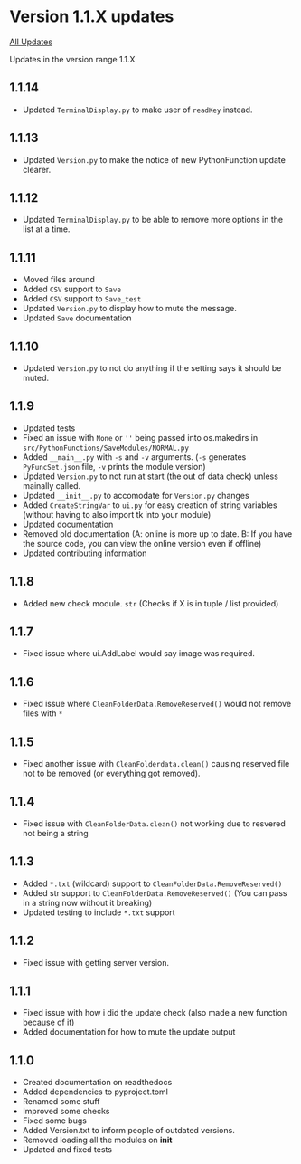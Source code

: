 # Version 1.1.X updates

[All Updates](ReadMe.md)

Updates in the version range 1.1.X

## 1.1.14

- Updated `TerminalDisplay.py` to make user of `readKey` instead.

## 1.1.13

- Updated `Version.py` to make the notice of new PythonFunction update clearer.

## 1.1.12

- Updated `TerminalDisplay.py` to be able to remove more options in the list at a time.

## 1.1.11

- Moved files around
- Added `CSV` support to `Save`
- Added `CSV` support to `Save_test`
- Updated `Version.py` to display how to mute the message.
- Updated `Save` documentation

## 1.1.10

- Updated `Version.py` to not do anything if the setting says it should be muted.

## 1.1.9

- Updated tests
- Fixed an issue with `None` or `''` being passed into os.makedirs in `src/PythonFunctions/SaveModules/NORMAL.py`
- Added `__main__.py` with `-s` and `-v` arguments. (`-s` generates `PyFuncSet.json` file, `-v` prints the module version)
- Updated `Version.py` to not run at start (the out of data check) unless mainally called.
- Updated `__init__.py` to accomodate for `Version.py` changes
- Added `CreateStringVar` to `ui.py` for easy creation of string variables (without having to also import tk into your module)
- Updated documentation
- Removed old documentation (A: online is more up to date. B: If you have the source code, you can view the online version even if offline)
- Updated contributing information

## 1.1.8

- Added new check module. `str` (Checks if X is in tuple / list provided)

## 1.1.7

- Fixed issue where ui.AddLabel would say image was required.

## 1.1.6

- Fixed issue where `CleanFolderData.RemoveReserved()` would not remove files with `*`

## 1.1.5

- Fixed another issue with `CleanFolderdata.clean()` causing reserved file not to be removed (or everything got removed).

## 1.1.4

- Fixed issue with `CleanFolderData.clean()` not working due to resvered not being a string

## 1.1.3

- Added `*.txt` (wildcard) support to `CleanFolderData.RemoveReserved()`
- Added str support to `CleanFolderData.RemoveReserved()` (You can pass in a string now without it breaking)
- Updated testing to include `*.txt` support

## 1.1.2

- Fixed issue with getting server version.

## 1.1.1

- Fixed issue with how i did the update check (also made a new function because of it)
- Added documentation for how to mute the update output

## 1.1.0

- Created documentation on readthedocs
- Added dependencies to pyproject.toml
- Renamed some stuff
- Improved some checks
- Fixed some bugs
- Added Version.txt to inform people of outdated versions.
- Removed loading all the modules on __init__
- Updated and fixed tests
